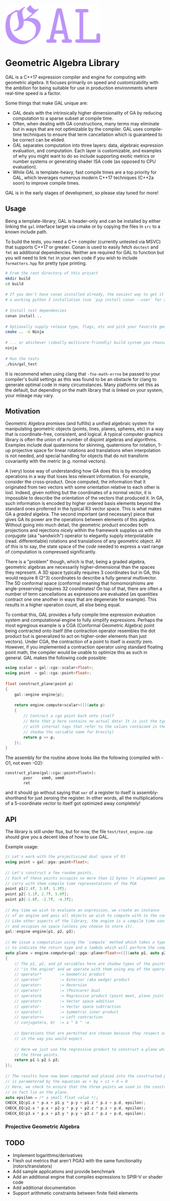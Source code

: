 
<p align="left">
    <img src="./doc/logo.png" alt="GAL" width="300">
</p>

# Geometric Algebra Library

GAL is a C++17 expression compiler and engine for computing with geometric algebra. It focuses primarily on speed and customizability with the ambition for being suitable for use in production environments where real-time speed is a factor.

Some things that make GAL unique are:

- GAL deals with the intrinsically higher dimensionality of GA by reducing computation to a sparse subset at compile time.
- Often, when dealing with GA constructions, many terms may eliminate but in ways that are not optimizable by the compiler. GAL uses compile-time techniques to ensure that term cancellation which is guaranteed to be correct can be elided.
- GAL separates computation into three layers: data, algebraic expression evaluation, and computation. Each layer is customizable, and examples of why you might want to do so include supporting exotic metrics or number systems or generating shader ISA code (as opposed to CPU evaluation).
- While GAL is template-heavy, fast compile times are a top priority for GAL, which leverages numerous modern C++17 techniques (C++2a soon) to improve compile times.

GAL is in the early stages of development, so please stay tuned for more!

## Usage

Being a template-library, GAL is header-only and can be installed by either linking the `gal` interface target via cmake or by copying the files in `src` to a known include path.

To build the tests, you need a C++ compiler (currently untested via MSVC) that supports C++17 or greater.
Conan is used to easily fetch `doctest` and `fmt` as additional dependencies. Neither are required for GAL
to function but you will need to link `fmt` in your own code if you wish to include `formatters.hpp` for
pretty type printing.

```sh
# From the root directory of this project
mkdir build
cd build

# If you don't have conan installed already, the easiest way to get it is with `pip install conan` with
# a working python 3 installation (use `pip install conan --user` for a local installation)

# Install test dependencies
conan install ..

# Optionally supply release type, flags, etc and pick your favorite generator
cmake .. -G Ninja

# ... or whichever (ideally multicore-friendly) build system you choose
ninja

# Run the tests
./bin/gal_test
```

It is recommend when using clang that `-fno-math-errno` be passed to your compiler's build settings as this was found to be an obstacle for clang to generate optimal code in many circumstances. Many platforms set this as the default, but depending on the math library that is linked on your system, your mileage may vary.

## Motivation

Geometric Algebra promises (and fulfills) a unified algebraic system for manipulating geometric objects
(points, lines, planes, spheres, etc) in a way that is coordinate-free, consistent, and logical. A
typical computer graphics library is often the union of a number of disjoint algebras and algorithms.
Examples include dual quaternions for skinning, quaternions for rotation, 1-up projective space for linear
rotations and translations when interpolation is not needed, and special handling for objects that do not
transform covariantly with the metric (e.g. normal vectors).

A (very) loose way of understanding how GA does this is by encoding operations in a way that loses less
relevant information. For example, consider the cross-product. Once computed, the information that it
originated from two vectors with some orientation relative to each other is lost. Indeed, given nothing
but the coordinates of a normal vector, it is impossible to describe the orientation of the vectors that
produced it. In GA, such information is encoded by higher ordered basis elements beyond the standard ones
proferred in the typical R3 vector space. This is what makes GA a *graded* algebra. The second important
(and necessary) piece that gives GA its power are the operations between elements of this algebra. Without
going into much detail, the geometric product encodes both projections and rejections nicely within the
framework supplies us with the *conjugate* (aka "sandwich") operator to elegantly supply interpolatable (read.
differentiable) rotations and translations of any geometric object. All of this is to say, the state
space of the *code* needed to express a vast range of computation is compressed significantly.

There is a "problem" though, which is that, being a graded algebra, geometric algebras are necessarily
higher-dimensional than the spaces they represent. A 3D space typically requires 3 coordinates but in GA,
this would require 8 (2^3) coordinates to describe a fully general multivector. The 5D conformal space
(conformal meaning that homomorphisms are angle-preserving) requires 32 coordinates! On top of that,
there are often a number of term cancellations as expressions are evaluated (as quantities contract one
one another in ways that are degenerate for example). This results in a higher operation count, all else
being equal.

To combat this, GAL provides a fully compile time expression evaluation system and computational engine
to fully simplify expressions. Perhaps the most egregious example is a CGA (Conformal Geometric Algebra)
point being contracted onto itself (the contraction operator resembles the dot product but is generalized
to act on higher-order elements than just vectors). Under CGA, the contraction of a point to itself is
*exactly* zero. However, if you implemented a contraction operator using standard floating point math,
the compiler would be unable to optimize this as such in general. GAL makes the following code possible:

```c++
using scalar = gal::cga::scalar<float>;
using point  = gal::cga::point<float>;

float construct_plane(point p)
{
    gal::engine engine{p};

    return engine.compute<scalar>([](auto p)
    {
        // Contract a cga point back onto itself
        // Note that p here contains no actual data! It is just the type that represents a CGA point
        // with internal tags that refer to the values contained in the outer scope p (we locally
        // shadow the variable name for brevity)
        return p >> p;
    });
}
```

The assembly for the routine above looks like the following (compiled with -O1, not even -O2):

```assembly
construct_plane(gal::cga::point<float>):
        pxor    xmm0, xmm0
        ret
```

and it should go without saying that `xor` of a register to itself is assembly-shorthand for just zeroing
the register. In other words, all the multiplications of a 5-coordinate vector to itself got optimized away
completely!

## API

The library is still under flux, but for now, the file `test/test_engine.cpp` should give you a decent idea of how to use GAL.

Example usage:

```c++
// Let's work with the projectivized dual space of R3
using point = gal::pga::point<float>;

// Let's construct a few random points.
// Each of these points occupies no more than 12 bytes (+ alignment padding) but
// carry with them compile time representations of the PGA
point p1{2.4f, 3.6f, 1.3f};
point p2{-1.1f, 2.7f, 5.0f};
point p3{-1.8f, -2.7f, -4.3f};

// Any time we wish to evaluate an expression, we create an instance
// of an engine and pass all objects we wish to compute with to the constructor.
// Like other aspects of the library, the engine is a compile time construct
// and occupies no space (unless you choose to store it).
gal::engine engine{p1, p2, p3};

// We issue a computation using the `compute` method which takes a type parameter
// to indicate the return type and a lambda which will perform the computation.
auto plane = engine.compute<gal::pga::plane<float>>([](auto p1, auto p2, auto p3)
{
    // The p1, p2, and p3 variables here are shadow types of the points residing
    // "in the engine" and we operate with them using any of the operations:
    // operator*        := Geometric product
    // operator^        := Exterior (aka wedge) product
    // operator~        := Reversion
    // operator!        := (Poincare) Dual
    // operator&        := Regressive product (point meet, plane join)
    // operator+        := Vector space addition
    // operator-        := Vector space subtraction
    // operator|        := Symmetric inner product
    // operator>>       := Left contraction
    // conjugate(a, b)  := a ^ b ^ ~a

    // Operations that are permitted are chosen because they respect associativity
    // in the way you would expect.

    // Here we just use the regressive product to construct a plane which passes through
    // the three points.
    return p1 & p2 & p3;
});

// The results have now been computed and placed into the constructed plane which
// is parametered by the equation ax + by + cz + d = 0
// Here, we check to ensure that the three points we used in the construction do
// in fact lie on the plane.
auto epsilon = /* a small float value */;
CHECK_EQ(p1.x * p.x + p1.y * p.y + p1.z * p.z + p.d, epsilon);
CHECK_EQ(p2.x * p.x + p2.y * p.y + p2.z * p.z + p.d, epsilon);
CHECK_EQ(p3.x * p.x + p3.y * p.y + p3.z * p.z + p.d, epsilon);
```

### Projective Geometric Algebra

## TODO

- Implement logarithms/derivatives
- Flesh out metrics that aren't PGA3 with the same functionality (rotors/translators)
- Add sample applications and provide benchmark
- Add an additional engine that compiles expressions to SPIR-V or shader code
- Add additional documentation
- Support arithmetic constraints between finite field elements